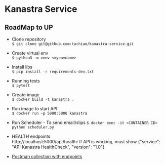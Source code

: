 # Kanastra Service

## RoadMap to UP
+ Clone repository  
  `$ git clone git@github.com:tachian/kanastra-service.git`

+ Create virtual env  
  `$ python3 -m venv <myenvname>`

+ Install libs  
  `$ pip install -r requirements-dev.txt`

+ Running tests  
  `$ pytest`

+ Create image  
  `$ docker build -t kanastra .`  

+ Run image to start API  
  `$ docker run -p 5000:5000 kanastra`

+ Run Scheduler - To send email/slips
  `$ docker exec -it <CONTAINER ID> python scheduler.py`

+ HEALTH endpoints  
    http://localhost:5000/api/health: If API is working, must show {"service": "API Kanastra HealthCheck", "version": "1.0"}

+ [Postman collection with endpoints](https://github.com/tachian/kanastra/blob/main/Kanastra.postman_collection.json)
